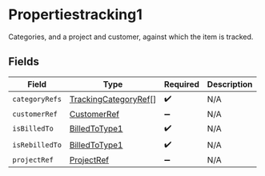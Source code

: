 # Propertiestracking1

Categories, and a project and customer, against which the item is tracked.


## Fields

| Field                                                               | Type                                                                | Required                                                            | Description                                                         |
| ------------------------------------------------------------------- | ------------------------------------------------------------------- | ------------------------------------------------------------------- | ------------------------------------------------------------------- |
| `categoryRefs`                                                      | [TrackingCategoryRef](../../models/shared/trackingcategoryref.md)[] | :heavy_check_mark:                                                  | N/A                                                                 |
| `customerRef`                                                       | [CustomerRef](../../models/shared/customerref.md)                   | :heavy_minus_sign:                                                  | N/A                                                                 |
| `isBilledTo`                                                        | [BilledToType1](../../models/shared/billedtotype1.md)               | :heavy_check_mark:                                                  | N/A                                                                 |
| `isRebilledTo`                                                      | [BilledToType1](../../models/shared/billedtotype1.md)               | :heavy_check_mark:                                                  | N/A                                                                 |
| `projectRef`                                                        | [ProjectRef](../../models/shared/projectref.md)                     | :heavy_minus_sign:                                                  | N/A                                                                 |
